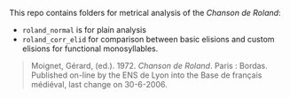 This repo contains folders for metrical analysis of the _Chanson de Roland_:
- `roland_normal` is for plain analysis
- `roland_corr_elid` for comparison between basic elisions and custom elisions for functional monosyllables.

> Moignet, Gérard, (ed.). 1972. _Chanson de Roland_. Paris : Bordas. Published on-line by the ENS de Lyon into the Base de français médiéval, last change on 30-6-2006.

